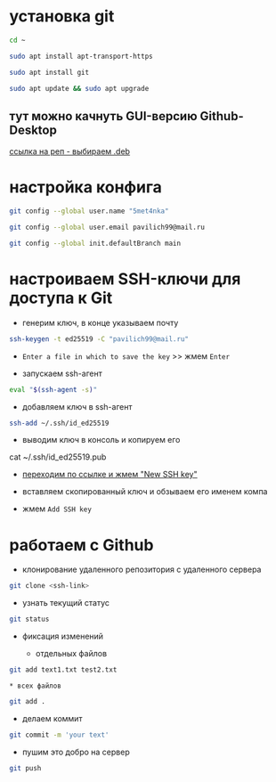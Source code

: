 # установка git

```bash
cd ~
```

```bash
sudo apt install apt-transport-https
```

```bash
sudo apt install git
```

```bash
sudo apt update && sudo apt upgrade
```

## тут можно качнуть GUI-версию Github-Desktop
[ссылка на реп - выбираем .deb](https://github.com/shiftkey/desktop/releases)

# настройка конфига

```bash
git config --global user.name "5met4nka"
```

```bash
git config --global user.email pavilich99@mail.ru
```

```bash
git config --global init.defaultBranch main
```

# настроиваем SSH-ключи для доступа к Git

* генерим ключ, в конце указываем почту
```bash
ssh-keygen -t ed25519 -C "pavilich99@mail.ru"
```

* `Enter a file in which to save the key` >> жмем `Enter`

* запускаем ssh-агент

```bash
eval "$(ssh-agent -s)"
```

* добавляем ключ в ssh-агент

```bash
ssh-add ~/.ssh/id_ed25519
```

* выводим ключ в консоль и копируем его

cat ~/.ssh/id_ed25519.pub

* [переходим по ссылке и жмем "New SSH key"](https://github.com/settings/keys)

* вставляем скопированный ключ и обзываем его именем компа

* жмем `Add SSH key`

# работаем с Github

* клонирование удаленного репозитория с удаленного сервера

```bash
git clone <ssh-link>
```

* узнать текущий статус

```bash
git status
```

* фиксация изменений

    * отдельных файлов

```bash
git add text1.txt test2.txt
```

    * всех файлов

```bash
git add .
```

* делаем коммит

```bash
git commit -m 'your text'
```

* пушим это добро на сервер

```bash
git push
```
